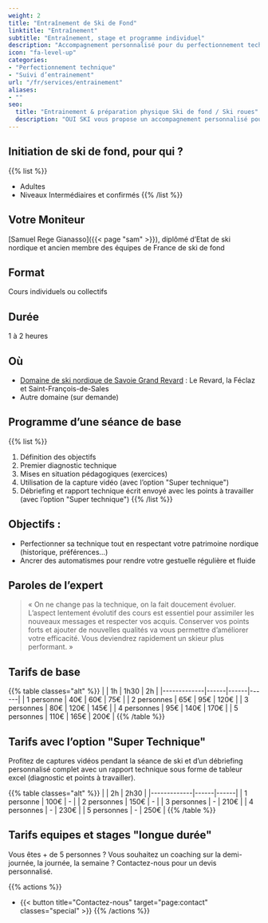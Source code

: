 ```yaml
---
weight: 2
title: "Entraînement de Ski de Fond"
linktitle: "Entraînement"
subtitle: "Entraînement, stage et programme individuel"
description: "Accompagnement personnalisé pour du perfectionnement technique et/ou de la programmation individualisée de l’entrainement pour des skieurs confirmés et athlètes de haut niveau"
icon: "fa-level-up"
categories:
- "Perfectionnement technique"
- "Suivi d’entrainement"
url: "/fr/services/entrainement"
aliases:
- ""
seo:
  title: "Entrainement & préparation physique Ski de fond / Ski roues"
  description: "OUI SKI vous propose un accompagnement personnalisé pour du perfectionnement technique et/ou de la programmation individualisée de l’entrainement pour des skieurs confirmés et athlètes de haut niveau"
---
```

## Initiation de ski de fond, pour qui ?

{{% list %}}
- Adultes
- Niveaux Intermédiaires et confirmés
{{% /list %}}

## Votre Moniteur

[Samuel Rege Gianasso]({{< page "sam" >}}), diplômé d’Etat de ski nordique et ancien membre des équipes de France de ski de fond

## Format

Cours individuels ou collectifs

## Durée

1 à 2 heures

## Où

- [Domaine de ski nordique de Savoie Grand Revard](https://www.savoiegrandrevard.com/le-domaine-nordique.html) : Le Revard, la Féclaz et Saint-François-de-Sales
- Autre domaine (sur demande)

## Programme d’une séance de base

{{% list %}}
1. Définition des objectifs
2. Premier diagnostic technique
3. Mises en situation pédagogiques (exercices)
4. Utilisation de la capture vidéo (avec l’option "Super technique")
5. Débriefing et rapport technique écrit envoyé avec les points à travailler (avec l’option "Super technique")
{{% /list %}}

## Objectifs :

- Perfectionner sa technique tout en respectant votre patrimoine nordique (historique, préférences…)
- Ancrer des automatismes pour rendre votre gestuelle régulière et fluide

## Paroles de l’expert

> « On ne change pas la technique, on la fait doucement évoluer. L’aspect lentement évolutif des cours est essentiel pour assimiler les nouveaux messages et respecter vos acquis. Conserver vos points forts et ajouter de nouvelles qualités va vous permettre d’améliorer votre efficacité. Vous deviendrez rapidement un skieur plus performant. »

## Tarifs de base

{{% table classes="alt" %}}
|             |  1h  | 1h30 |  2h  |
|-------------|------|------|------|
| 1 personne  |  40€ |  60€ | 75€  |
| 2 personnes |  65€ |  95€ | 120€ |
| 3 personnes |  80€ | 120€ | 145€ |
| 4 personnes |  95€ | 140€ | 170€ |
| 5 personnes | 110€ | 165€ | 200€ |
{{% /table %}}

## Tarifs avec l’option "Super Technique"

Profitez de captures vidéos pendant la séance de ski et d’un débriefing personnalisé complet avec un rapport technique sous forme de tableur excel (diagnostic et points à travailler).

{{% table classes="alt" %}}
|             |  2h  | 2h30 |
|-------------|------|------|
| 1 personne  | 100€ |   -  |
| 2 personnes | 150€ |   -  |
| 3 personnes |   -  | 210€ |
| 4 personnes |   -  | 230€ |
| 5 personnes |   -  | 250€ |
{{% /table %}}

## Tarifs equipes et stages "longue durée"

Vous êtes + de 5 personnes ? Vous souhaitez un coaching sur la demi-journée, la journée, la semaine ? Contactez-nous pour un devis personnalisé.

{{% actions %}}
- {{< button title="Contactez-nous" target="page:contact" classes="special" >}}
{{% /actions %}}
